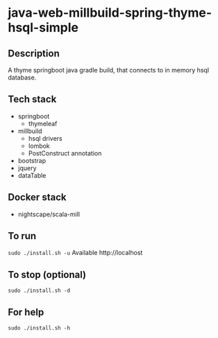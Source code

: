 # java-web-millbuild-spring-thyme-hsql-simple

## Description
A thyme springboot java gradle build,
that connects to in memory hsql database.

## Tech stack
- springboot
  - thymeleaf
- millbuild
  - hsql drivers
  - lombok
  - PostConstruct annotation
- bootstrap
- jquery
- dataTable

## Docker stack
- nightscape/scala-mill

## To run
`sudo ./install.sh -u`
Available http://localhost

## To stop (optional)
`sudo ./install.sh -d`

## For help
`sudo ./install.sh -h`
